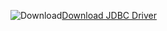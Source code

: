 ![Download](/Image/download.png)[Download JDBC Driver](https://go.microsoft.com/fwlink/?linkid=852460)

